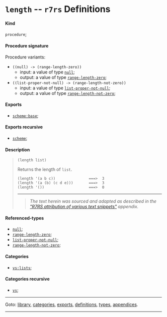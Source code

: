 

<a id='definition__r7rs__length'></a>

# `length` -- `r7rs` Definitions


<a id='definition__r7rs__length__kind'></a>

#### Kind

`procedure`;


<a id='definition__r7rs__length__procedure-signature'></a>

#### Procedure signature

Procedure variants:
 * `((null) -> (range-length-zero))`
   * input: a value of type [`null`](../../r7rs/types/null.md#type__r7rs__null);
   * output: a value of type [`range-length-zero`](../../r7rs/types/range-length-zero.md#type__r7rs__range-length-zero);
 * `((list-proper-not-null) -> (range-length-not-zero))`
   * input: a value of type [`list-proper-not-null`](../../r7rs/types/list-proper-not-null.md#type__r7rs__list-proper-not-null);
   * output: a value of type [`range-length-not-zero`](../../r7rs/types/range-length-not-zero.md#type__r7rs__range-length-not-zero);


<a id='definition__r7rs__length__exports'></a>

#### Exports

 * [`scheme:base`](../../r7rs/exports/scheme_3a_base.md#export__r7rs__scheme_3a_base);


<a id='definition__r7rs__length__exports-recursive'></a>

#### Exports recursive

 * [`scheme`](../../r7rs/exports/scheme.md#export__r7rs__scheme);


<a id='definition__r7rs__length__description'></a>

#### Description

> ````
> (length list)
> ````
> 
> 
> Returns the length of `list`.
> 
> ````
> (length '(a b c))               ===>  3
> (length '(a (b) (c d e)))       ===>  3
> (length '())                    ===>  0
> ````
> 
> 
> ----
> > *The text herein was sourced and adapted as described in the ["R7RS attribution of various text snippets"](../../r7rs/appendices/attribution.md#appendix__r7rs__attribution) appendix.*


<a id='definition__r7rs__length__referenced-types'></a>

#### Referenced-types

 * [`null`](../../r7rs/types/null.md#type__r7rs__null);
 * [`range-length-zero`](../../r7rs/types/range-length-zero.md#type__r7rs__range-length-zero);
 * [`list-proper-not-null`](../../r7rs/types/list-proper-not-null.md#type__r7rs__list-proper-not-null);
 * [`range-length-not-zero`](../../r7rs/types/range-length-not-zero.md#type__r7rs__range-length-not-zero);


<a id='definition__r7rs__length__categories'></a>

#### Categories

 * [`vs:lists`](../../r7rs/categories/vs_3a_lists.md#category__r7rs__vs_3a_lists);


<a id='definition__r7rs__length__categories-recursive'></a>

#### Categories recursive

 * [`vs`](../../r7rs/categories/vs.md#category__r7rs__vs);

----

Goto: [library](../../r7rs/_index.md#library__r7rs), [categories](../../r7rs/categories/_index.md#toc__r7rs__categories), [exports](../../r7rs/exports/_index.md#toc__r7rs__exports), [definitions](../../r7rs/definitions/_index.md#toc__r7rs__definitions), [types](../../r7rs/types/_index.md#toc__r7rs__types), [appendices](../../r7rs/appendices/_index.md#toc__r7rs__appendices).

----

